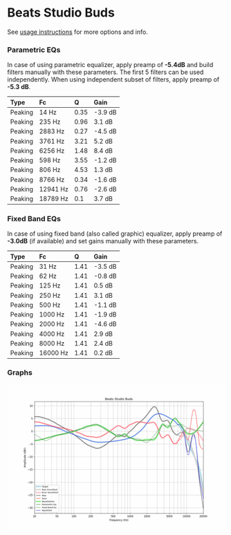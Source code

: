 # Beats Studio Buds
See [usage instructions](https://github.com/jaakkopasanen/AutoEq#usage) for more options and info.

### Parametric EQs
In case of using parametric equalizer, apply preamp of **-5.4dB** and build filters manually
with these parameters. The first 5 filters can be used independently.
When using independent subset of filters, apply preamp of **-5.3 dB**.

| Type    | Fc       |    Q | Gain    |
|:--------|:---------|:-----|:--------|
| Peaking | 14 Hz    | 0.35 | -3.9 dB |
| Peaking | 235 Hz   | 0.96 | 3.1 dB  |
| Peaking | 2883 Hz  | 0.27 | -4.5 dB |
| Peaking | 3761 Hz  | 3.21 | 5.2 dB  |
| Peaking | 6256 Hz  | 1.48 | 8.4 dB  |
| Peaking | 598 Hz   | 3.55 | -1.2 dB |
| Peaking | 806 Hz   | 4.53 | 1.3 dB  |
| Peaking | 8766 Hz  | 0.34 | -1.6 dB |
| Peaking | 12941 Hz | 0.76 | -2.6 dB |
| Peaking | 18789 Hz | 0.1  | 3.7 dB  |

### Fixed Band EQs
In case of using fixed band (also called graphic) equalizer, apply preamp of **-3.0dB**
(if available) and set gains manually with these parameters.

| Type    | Fc       |    Q | Gain    |
|:--------|:---------|:-----|:--------|
| Peaking | 31 Hz    | 1.41 | -3.5 dB |
| Peaking | 62 Hz    | 1.41 | -0.8 dB |
| Peaking | 125 Hz   | 1.41 | 0.5 dB  |
| Peaking | 250 Hz   | 1.41 | 3.1 dB  |
| Peaking | 500 Hz   | 1.41 | -1.1 dB |
| Peaking | 1000 Hz  | 1.41 | -1.9 dB |
| Peaking | 2000 Hz  | 1.41 | -4.6 dB |
| Peaking | 4000 Hz  | 1.41 | 2.9 dB  |
| Peaking | 8000 Hz  | 1.41 | 2.4 dB  |
| Peaking | 16000 Hz | 1.41 | 0.2 dB  |

### Graphs
![](./Beats%20Studio%20Buds.png)